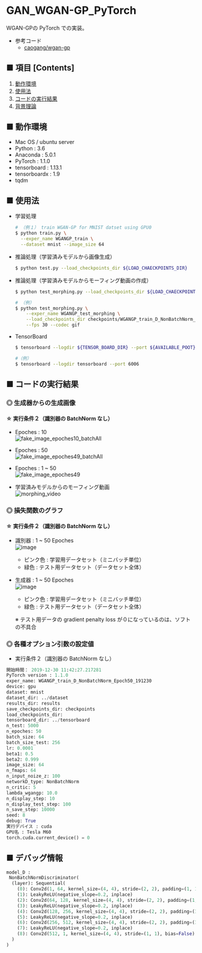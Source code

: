 # GAN_WGAN-GP_PyTorch
WGAN-GPの PyTorch での実装。

- 参考コード
  - [caogang/wgan-gp](https://github.com/caogang/wgan-gp/blob/master/gan_mnist.py)

## ■ 項目 [Contents]
1. [動作環境](#動作環境)
1. [使用法](#使用法)
1. [コードの実行結果](#コードの実行結果)
1. [背景理論](https://github.com/Yagami360/MachineLearning-Papers_Survey/issues/25)

## ■ 動作環境

- Mac OS / ubuntu server
- Python : 3.6
- Anaconda : 5.0.1
- PyTorch : 1.1.0
- tensorboard : 1.13.1
- tensorboardx : 1.9
- tqdm

## ■ 使用法

- 学習処理
  ```sh
  # （例１） train WGAN-GP for MNIST datset using GPU0
  $ python train.py \
    --exper_name WGANGP_train \
    --dataset mnist --image_size 64
  ```

- 推論処理（学習済みモデルから画像生成）
  ```sh
  $ python test.py --load_checkpoints_dir ${LOAD_CHAECKPOINTS_DIR}
  ```

- 推論処理（学習済みモデルからモーフィング動画の作成）
  ```sh
  $ python test_morphing.py --load_checkpoints_dir ${LOAD_CHAECKPOINTS_DIR}
  ```
  ```sh
  # （例）
  $ python test_morphing.py \
      --exper_name WGANGP_test_morphing \
      --load_checkpoints_dir checkpoints/WGANGP_train_D_NonBatchNorm_Epoch50_191230 \
      --fps 30 --codec gif
  ```

- TensorBoard
  ```sh
  $ tensorboard --logdir ${TENSOR_BOARD_DIR} --port ${AVAILABLE_POOT}
  ```

  ```sh
  #（例）
  $ tensorboard --logdir tensorboard --port 6006
  ```

<a id="コードの実行結果"></a>

## ■ コードの実行結果

### ◎ 生成器からの生成画像

<!--
#### ☆ 実行条件１（識別器の BatchNorm あり）

- Epoches : 10
  ![fake_image_epoches10_batchAll](https://user-images.githubusercontent.com/25688193/71566616-50909800-2afc-11ea-8b32-98c6f3cfcbef.png)<br>

- Epoches : 50
  ![fake_image_epoches49_batchAll](https://user-images.githubusercontent.com/25688193/71576057-9b2d0700-2b32-11ea-9256-9d9f39528c45.png)<br>

- Epoches : 1 ~ 50<br>
  ![fake_image_epoches49](https://user-images.githubusercontent.com/25688193/71576056-9b2d0700-2b32-11ea-8edd-eb2f210fd707.gif)<br>

  → 生成画像の品質が低い。<br>
  → Epoche数が少ないのが一因か？<br>
  → 識別器の BatchNorm はなしにしたほうが良い？<br>
-->

#### ☆ 実行条件２（識別器の BatchNorm なし）

- Epoches : 10<br>
  ![fake_image_epoches10_batchAll](https://user-images.githubusercontent.com/25688193/71606275-e686fa00-2bb2-11ea-92ba-68b1447af96c.png)<br>
- Epoches : 50<br>
  ![fake_image_epoches49_batchAll](https://user-images.githubusercontent.com/25688193/71776040-b209a880-2fcd-11ea-9cef-0430a0c7b845.png)<br>
- Epoches : 1 ~ 50<br>
  ![fake_image_epoches49](https://user-images.githubusercontent.com/25688193/71618306-6ee0bb80-2c02-11ea-8995-3c677a340fb7.gif)<br>

- 学習済みモデルからのモーフィング動画<br>
  ![morphing_video](https://user-images.githubusercontent.com/25688193/71776028-7f5fb000-2fcd-11ea-89a9-b49c2471f9b6.gif)<br>

### ◎ 損失関数のグラフ

<!--
#### ☆ 実行条件１（識別器の BatchNorm あり）

- 識別器 : 1 ~ 50 Epoches<br>
  ![image](https://user-images.githubusercontent.com/25688193/71576246-5d7cae00-2b33-11ea-922e-3b4cd068a15b.png)

- 生成器 : 1 ~ 50 Epoches<br>
  ![image](https://user-images.githubusercontent.com/25688193/71576272-75ecc880-2b33-11ea-9b10-c6de2c4ab37d.png)

  → loss 値の挙動が不安定で
-->

#### ☆ 実行条件２（識別器の BatchNorm なし）

- 識別器 : 1 ~ 50 Epoches<br>
  ![image](https://user-images.githubusercontent.com/25688193/71618691-1c080380-2c04-11ea-96fd-5ea253718f91.png)<br>
  - ピンク色 : 学習用データセット（ミニバッチ単位）
  - 緑色 : テスト用データセット（データセット全体）

- 生成器 : 1 ~ 50 Epoches<br>
  ![image](https://user-images.githubusercontent.com/25688193/71618705-2c1fe300-2c04-11ea-90e7-a0bff404d066.png)<br>
  - ピンク色 : 学習用データセット（ミニバッチ単位）
  - 緑色 : テスト用データセット（データセット全体）

  ※ テスト用データの gradient penalty loss が０になっているのは、ソフトの不具合
  
### ◎ 各種オプション引数の設定値

<!--
- 実行条件１（識別器の BatchNorm あり）
```python
開始時間： 2019-12-29 01:09:28.921406
PyTorch version : 1.1.0
exper_name: WGANGP_train_D_vanilla_Epoch50_191229
device: gpu
dataset: mnist
dataset_dir: ../dataset
results_dir: results
save_checkpoints_dir: checkpoints
load_checkpoints_dir: 
tensorboard_dir: ../tensorboard
n_test: 5000
n_epoches: 50
batch_size: 64
batch_size_test: 256
lr: 0.0001
beta1: 0.5
beta2: 0.999
image_size: 64
n_fmaps: 64
n_input_noize_z: 100
networkD_type: vanilla
n_critic: 5
lambda_wgangp: 10.0
n_display_step: 5
n_display_test_step: 100
n_save_step: 10000
seed: 8
debug: True
実行デバイス : cuda
GPU名 : Tesla M60
torch.cuda.current_device() = 0
```
-->

- 実行条件２（識別器の BatchNorm なし）

```python
開始時間： 2019-12-30 11:42:27.217281
PyTorch version : 1.1.0
exper_name: WGANGP_train_D_NonBatchNorm_Epoch50_191230
device: gpu
dataset: mnist
dataset_dir: ../dataset
results_dir: results
save_checkpoints_dir: checkpoints
load_checkpoints_dir: 
tensorboard_dir: ../tensorboard
n_test: 5000
n_epoches: 50
batch_size: 64
batch_size_test: 256
lr: 0.0001
beta1: 0.5
beta2: 0.999
image_size: 64
n_fmaps: 64
n_input_noize_z: 100
networkD_type: NonBatchNorm
n_critic: 5
lambda_wgangp: 10.0
n_display_step: 10
n_display_test_step: 100
n_save_step: 10000
seed: 8
debug: True
実行デバイス : cuda
GPU名 : Tesla M60
torch.cuda.current_device() = 0
```

## ■ デバッグ情報

```python
model_D :
 NonBatchNormDiscriminator(
  (layer): Sequential(
    (0): Conv2d(1, 64, kernel_size=(4, 4), stride=(2, 2), padding=(1, 1), bias=False)
    (1): LeakyReLU(negative_slope=0.2, inplace)
    (2): Conv2d(64, 128, kernel_size=(4, 4), stride=(2, 2), padding=(1, 1), bias=False)
    (3): LeakyReLU(negative_slope=0.2, inplace)
    (4): Conv2d(128, 256, kernel_size=(4, 4), stride=(2, 2), padding=(1, 1), bias=False)
    (5): LeakyReLU(negative_slope=0.2, inplace)
    (6): Conv2d(256, 512, kernel_size=(4, 4), stride=(2, 2), padding=(1, 1), bias=False)
    (7): LeakyReLU(negative_slope=0.2, inplace)
    (8): Conv2d(512, 1, kernel_size=(4, 4), stride=(1, 1), bias=False)
  )
)
```
